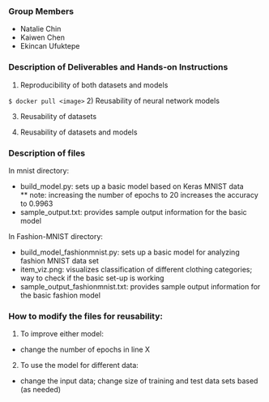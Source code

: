 ### Group Members
* Natalie Chin
* Kaiwen Chen
* Ekincan Ufuktepe

### Description of Deliverables and Hands-on Instructions
1) Reproducibility of both datasets and models

`$ docker pull <image>`
2) Reusability of neural network models 

3) Reusability of datasets

4) Reusability of datasets and models


### Description of files
In mnist directory:
* build_model.py: sets up a basic model based on Keras MNIST data <br>
** note: increasing the number of epochs to 20 increases the accuracy to 0.9963
* sample_output.txt: provides sample output information for the basic model

In Fashion-MNIST directory:
* build_model_fashionmnist.py: sets up a basic model for analyzing fashion MNIST data set
* item_viz.png: visualizes classification of different clothing categories; way to check if the basic set-up is working
* sample_output_fashionmnist.txt: provides sample output information for the basic fashion model 

### How to modify the files for reusability:
1) To improve either model:
- change the number of epochs in line X

2) To use the model for different data:
- change the input data; change size of training and test data sets based (as needed)
